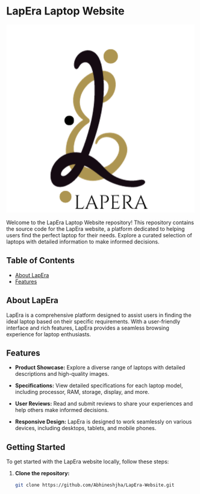 # LapEra Laptop Website

![LapEra Logo](/images/logo1.png)

Welcome to the LapEra Laptop Website repository! This repository contains the source code for the LapEra website, a platform dedicated to helping users find the perfect laptop for their needs. Explore a curated selection of laptops with detailed information to make informed decisions.



## Table of Contents

- [About LapEra](#about-lapera)
- [Features](#features)


## About LapEra

LapEra is a comprehensive platform designed to assist users in finding the ideal laptop based on their specific requirements. With a user-friendly interface and rich features, LapEra provides a seamless browsing experience for laptop enthusiasts.

## Features

- **Product Showcase:** Explore a diverse range of laptops with detailed descriptions and high-quality images.

- **Specifications:** View detailed specifications for each laptop model, including processor, RAM, storage, display, and more.

- **User Reviews:** Read and submit reviews to share your experiences and help others make informed decisions.

- **Responsive Design:** LapEra is designed to work seamlessly on various devices, including desktops, tablets, and mobile phones.

## Getting Started

To get started with the LapEra website locally, follow these steps:

1. **Clone the repository:**
   ```bash
   git clone https://github.com/Abhineshjha/LapEra-Website.git

